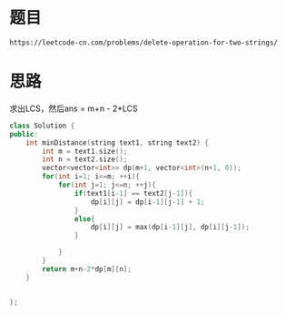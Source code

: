 # 题目
`https://leetcode-cn.com/problems/delete-operation-for-two-strings/`


# 思路
求出LCS，然后ans = m+n - 2*LCS

```cpp
class Solution {
public:
    int minDistance(string text1, string text2) {
        int m = text1.size();
        int n = text2.size();
        vector<vector<int>> dp(m+1, vector<int>(n+1, 0));
        for(int i=1; i<=m; ++i){
            for(int j=1; j<=n; ++j){
                if(text1[i-1] == text2[j-1]){
                    dp[i][j] = dp[i-1][j-1] + 1;
                }
                else{
                    dp[i][j] = max(dp[i-1][j], dp[i][j-1]);
                }

            }
        }
        return m+n-2*dp[m][n];
    }


};
```